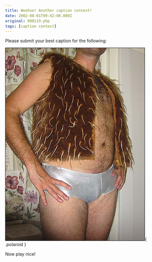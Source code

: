 ```yaml
---
title: Woohoo! Another caption contest!
date: 2002-08-01T09:42:00.000Z
original: 000119.php
tags: [caption contest]
---
```


Please submit your best caption for the following:

![img](./vest.jpg){ .polaroid }

Now play nice!
